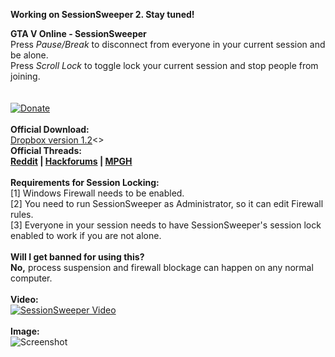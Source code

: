 **Working on SessionSweeper 2. Stay tuned!**

**GTA V Online - SessionSweeper**<br>
Press *Pause/Break* to disconnect from everyone in your current session and be alone.<br>
Press *Scroll Lock* to toggle lock your current session and stop people from joining.<br>
<br>
<br>
[![Donate](http://i.imgur.com/FtaJpum.gif)](https://paypal.me/groupload "Donate")<br>
<br>
**Official Download:**<br>
[Dropbox version 1.2](https://www.dropbox.com/s/hysn2p2qli54uvy/SessionSweeper.exe?dl=1)<>
<br>
**Official Threads:<br>
[Reddit](https://www.reddit.com/r/gtaonline/comments/69kib3/program_to_empty_your_session_and_prevent_people/) | [Hackforums](https://hackforums.net/showthread.php?tid=5616391) | [MPGH](http://www.mpgh.net/forum/showthread.php?t=1256022)**<br>
<br>
**Requirements for Session Locking:**<br>
[1] Windows Firewall needs to be enabled.<br>
[2] You need to run SessionSweeper as Administrator, so it can edit Firewall rules.<br>
[3] Everyone in your session needs to have SessionSweeper's session lock enabled to work if you are not alone.<br>
<br>
**Will I get banned for using this?**<br>
**No,** process suspension and firewall blockage can happen on any normal computer.<br>
<br>
**Video:**<br>
[![SessionSweeper Video](http://i.imgur.com/xPt330K.png)](https://www.youtube.com/watch?v=lFB9JZ9QQr4 "SessionSweeper Video")<br>
<br>
**Image:**<br>
![Screenshot](https://i.imgur.com/wHqn1z4.png)

